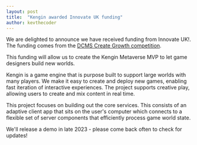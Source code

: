 ```yaml
---
layout: post
title:  "Kengin awarded Innovate UK funding"
author: kevthecoder
---
```

We are delighted to announce we have received funding from Innovate UK!. The 
funding comes from the [DCMS Create Growth competition][dcms-create-growth].

This funding will allow us to create the Kengin Metaverse MVP to let game
designers build new worlds.

Kengin is a game engine that is purpose built to support large worlds with many 
players. We make it easy to create and deploy new games, enabling fast iteration 
of interactive experiences. The project supports creative play, allowing users 
to create and mix content in real time.

This project focuses on building out the core services. This consists of an 
adaptive client app that sits on the user's computer which connects to a 
flexible set of server components that efficiently process game world state.

We'll release a demo in late 2023 - please come back often to check for updates!

[dcms-create-growth]:      https://apply-for-innovation-funding.service.gov.uk/competition/1394/overview/2b029a32-ac25-457d-9f36-786b3ef746bc
